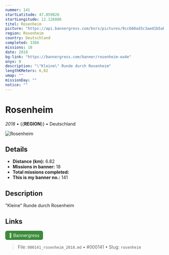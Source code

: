 ```yaml
---
nummer: 141
startLatitude: 47.859826
startLongitude: 12.126886
titel: Rosenheim
picture: "https://api.bannergress.com/bnrs/pictures/9cc660ad3c3aed1b5abec849b8c7aaf8"
region: Rosenheim
country: Deutschland
completed: 3366
missions: 18
date: 2018
bg-link: "https://bannergress.com/banner/rosenheim-ea4e"
onyx: 0
description: "\"Kleine\" Runde durch Rosenheim"
lengthKMeters: 6,82
umap: ""
missionDay: ""
notice: ""
---
```

# Rosenheim

*2018* • {{__REGION__}} • Deutschland

![Rosenheim](https://api.bannergress.com/bnrs/pictures/9cc660ad3c3aed1b5abec849b8c7aaf8)



## Details
- **Distance (km):** 6.82
- **Missions in banner:** 18
- **Total missions completed:** 
- **This is my banner no.:** 141



## Description
"Kleine" Runde durch Rosenheim



## Links
<a href="https://bannergress.com/banner/rosenheim-ea4e" target="_blank" style="display:inline-block;margin-right:8px;padding:6px 12px;background:#3c8b3c;color:#fff;text-decoration:none;border-radius:6px;">🔗 Bannergress</a>



> File: `000141_rosenheim_2018.md` • #000141 • Slug: `rosenheim`
